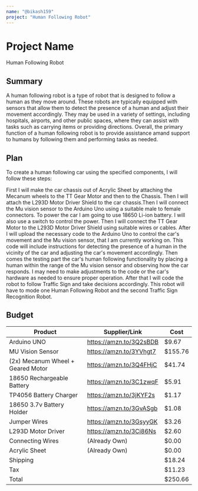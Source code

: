 ```yaml
---
name: "@bikash159"
project: "Human Following Robot"
---
```


# Project Name
Human Following Robot

## Summary

A human following robot is a type of robot that is designed to follow a human as they move around. 
These robots are typically equipped with sensors that allow them to detect the presence of a human 
and adjust their movement accordingly. They may be used in a variety of settings, including hospitals, 
airports, and other public spaces, where they can assist with tasks such as carrying items or providing 
directions. Overall, the primary function of a human following robot is to provide assistance 
amand support to humans by following them and performing tasks as needed.

## Plan

To create a human following car using the specified components, I will follow these steps:

First I will make the car chassis out of Acrylic Sheet by attaching the Mecanum wheels to the TT Gear Motor and then to the Chassis. 
Then I will attach the L293D Motor Driver Shield to the car chassis.Then I will connect the Mu vision sensor to the Arduino Uno using a 
suitable male to female connectors. To power the car I am going to use 18650 Li-ion battery. I will also use a switch to control the power.
Then I will connect the TT Gear Motor to the L293D Motor Driver Shield using suitable wires or cables.
After I will upload the necessary code to the Arduino Uno to control the car's movement and the Mu vision sensor, that I am currently working on.
This code will include instructions for detecting the presence of a human in the vicinity of the car and adjusting the car's movement accordingly.
Then comes the testing part the car's human following functionality by placing a human within the range of the Mu vision sensor and observing 
how the car responds. I may need to make adjustments to the code or the car's hardware as needed to ensure proper operation. After that I will
code the robot to follow  Traffic Sign and take decisions accordingly. This robot will have to mode one Human Following Robot and the second 
 Traffic Sign Recognition Robot.

## Budget

| Product                            | Supplier/Link           | Cost    |
| ---------------------------------- | ----------------------- | ------- |
| Arduino UNO                        | https://amzn.to/3Q2sBDB | $9.67   |
| MU Vision Sensor                   | https://amzn.to/3YVhgt7 | $155.76 |
| (2x) Mecanum Wheel + Geared Motor  | https://amzn.to/3Q4FHjC | $41.74  |
| 18650 Rechargeable Battery         | https://amzn.to/3C1zwqF | $5.91   |
| TP4056 Battery Charger             | https://amzn.to/3jKYF2s | $1.17   |
| 18650 3.7v Battery Holder          | https://amzn.to/3GvASgb | $1.08   |
| Jumper Wires                       | https://amzn.to/3GsyyGK | $3.26   |
| L293D Motor Driver                 | https://amzn.to/3Ci86Ns | $2.60
| Connecting Wires                   | (Already Own)           | $0.00   |
| Acrylic Sheet                      | (Already Own)           | $0.00   |
| Shipping                           |                         | $18.24  |
| Tax                                |                         | $11.23  |
| Total                              |                         | $250.66 |
